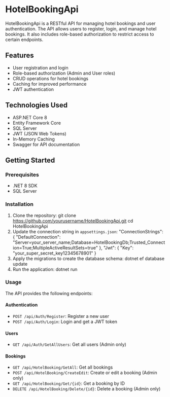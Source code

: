 # HotelBookingApi

HotelBookingApi is a RESTful API for managing hotel bookings and user authentication. The API allows users to register, login, and manage hotel bookings. It also includes role-based authorization to restrict access to certain endpoints.

## Features

- User registration and login
- Role-based authorization (Admin and User roles)
- CRUD operations for hotel bookings
- Caching for improved performance
- JWT authentication

## Technologies Used

- ASP.NET Core 8
- Entity Framework Core
- SQL Server
- JWT (JSON Web Tokens)
- In-Memory Caching
- Swagger for API documentation

## Getting Started

### Prerequisites

- .NET 8 SDK
- SQL Server

### Installation

1. Clone the repository:
git clone https://github.com/yourusername/HotelBookingApi.git cd HotelBookingApi
2. Update the connection string in `appsettings.json`:
"ConnectionStrings": { "DefaultConnection": "Server=your_server_name;Database=HotelBookingDb;Trusted_Connection=True;MultipleActiveResultSets=true" }, "Jwt": { "Key": "your_super_secret_key12345678901" }
3. Apply the migrations to create the database schema:
dotnet ef database update
4. Run the application:
dotnet run


### Usage

The API provides the following endpoints:

#### Authentication

- `POST /api/Auth/Register`: Register a new user
- `POST /api/Auth/Login`: Login and get a JWT token

#### Users

- `GET /api/Auth/GetAllUsers`: Get all users (Admin only)

#### Bookings

- `GET /api/HotelBooking/GetAll`: Get all bookings
- `POST /api/HotelBooking/CreateEdit`: Create or edit a booking (Admin only)
- `GET /api/HotelBooking/Get/{id}`: Get a booking by ID
- `DELETE /api/HotelBooking/Delete/{id}`: Delete a booking (Admin only)
